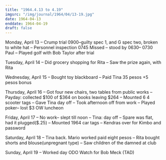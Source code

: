 ```yaml
---
title: "1964.4.13 to 4.19"
imgsrc: "/img/journal/1964/04/13-19.jpg"
date: 1964-04-13
enddate: 1964-04-19
draft: false
---
```


<!-- fix pre-formatted input -->

Monday, April 13
– Crump trial 0900–guilty spec 1, and G spec two, broken to white hat
– Personnel inspection 0745
Missed – stood by 0630– 0730 Paul
– Played golf with Bob Taylor after trial

Tuesday, April 14
– Did grocery shopping for Rita
– Saw the prize again, with Rita

Wednesday, April 15
– Bought toy blackboard
– Paid Tina 35 pesos +5 pesos bonus

Thursday, April 16
– Got four new chairs, two tables from public works
– Payday: collected $100 of $364 on books leaving $264
– Mounted 6 4 scooter tags
– Gave Tina day off
– Took afternoon off from work
– Played poker– lost $3
OW luncheon

Friday, April 17
– No work– slept till noon
– Tina: day off
– Spare was flat, had it plugged($.25)
– Mounted 1964 car tags
– Kendras over for Kimbo and password

Saturday, April 18
– Tina back. Mario worked paid eight pesos
– Rita bought shorts and blouse(unpregnant type)
– Saw children of the damned at club

Sunday, April 19
– Worked day ODO Watch for Bob Meck (TAD)